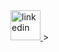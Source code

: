 <div>
  <a href="https://www.linkedin.com/in/mahvariyani/">
<img width="48" height="48" src="https://img.icons8.com/color/48/linkedin.png" alt="linkedin"/>
  </a>>
</div>

